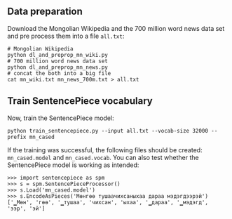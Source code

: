 ## Data preparation

Download the Mongolian Wikipedia and the 700 million word news data set and pre process them into a file `all.txt`:
```
# Mongolian Wikipedia
python dl_and_preprop_mn_wiki.py
# 700 million word news data set
python dl_and_preprop_mn_news.py
# concat the both into a big file
cat mn_wiki.txt mn_news_700m.txt > all.txt
```

## Train SentencePiece vocabulary

Now, train the SentencePiece model:
```
python train_sentencepiece.py --input all.txt --vocab-size 32000 --prefix mn_cased
```
If the training was successful, the following files should be created: `mn_cased.model` and `mn_cased.vocab`.
You can also test whether the SentencePiece model is working as intended:
```
>>> import sentencepiece as spm
>>> s = spm.SentencePieceProcessor()
>>> s.Load('mn_cased.model')
>>> s.EncodeAsPieces('Мөнгөө тушаачихсаныхаа дараа мэдэгдээрэй')
['▁Мөн', 'гөө', '▁тушаа', 'чихсан', 'ыхаа', '▁дараа', '▁мэдэгд', 'ээр', 'эй']
```
